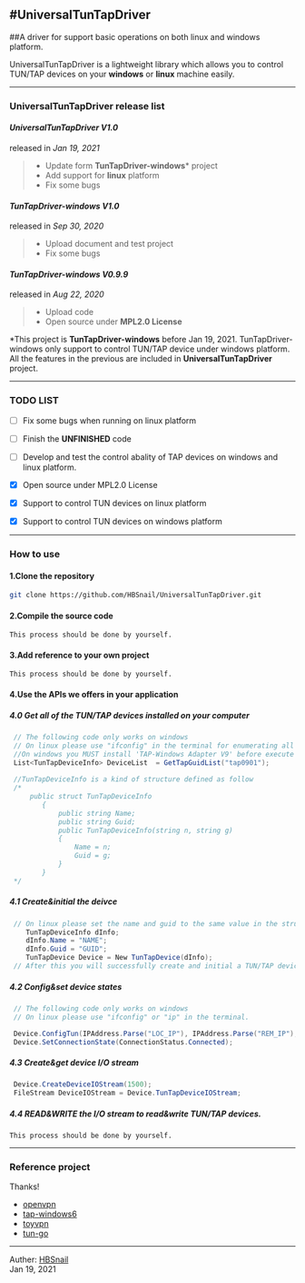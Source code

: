 #UniversalTunTapDriver
------
##A driver for support basic operations on both linux and windows platform.

UniversalTunTapDriver is a lightweight library which allows you to  control TUN/TAP devices on your **windows** or **linux** machine easily.

 

----------
### **UniversalTunTapDriver release list**

#### ***UniversalTunTapDriver V1.0***
released in *Jan 19, 2021*
> * Update form **TunTapDriver-windows*** project
> * Add support for **linux** platform
> * Fix some bugs

#### ***TunTapDriver-windows V1.0***
released in *Sep 30, 2020*
> * Upload document and test project
> * Fix some bugs

#### ***TunTapDriver-windows V0.9.9***
released in *Aug 22, 2020*
> * Upload code
> * Open source under **MPL2.0 License**

*This project is **TunTapDriver-windows** before Jan 19, 2021. TunTapDriver-windows only support to control TUN/TAP device under windows platform. All the features in the previous are included in **UniversalTunTapDriver**  project.

----------


### **TODO LIST**

- [ ] Fix some bugs when running on linux platform
- [ ] Finish the **UNFINISHED** code
- [ ] Develop and test the control abality of TAP devices on windows and linux platform.
- [x] Open source under MPL2.0 License
- [x] Support to control TUN devices on linux platform
- [x] Support to control TUN devices on windows platform


----------


### **How to use**

#### **1.Clone the repository**

```bash
git clone https://github.com/HBSnail/UniversalTunTapDriver.git
```

#### **2.Compile the source code**

```
This process should be done by yourself.
```

#### **3.Add reference to your own project**

```
This process should be done by yourself.
```

#### **4.Use the APIs we offers in your application**

##### **4.0 Get all of the TUN/TAP devices installed on your computer**
```csharp
 // The following code only works on windows
 // On linux please use "ifconfig" in the terminal for enumerating all network interfaces
 //On windows you MUST install 'TAP-Windows Adapter V9' before execute the code
 List<TunTapDeviceInfo> DeviceList  = GetTapGuidList("tap0901");
 
 //TunTapDeviceInfo is a kind of structure defined as follow
 /*
     public struct TunTapDeviceInfo
        {
            public string Name;
            public string Guid;
            public TunTapDeviceInfo(string n, string g)
            {
                Name = n;
                Guid = g;
            }
        }
 */
```
##### **4.1 Create&initial the deivce**
```c#
 // On linux please set the name and guid to the same value in the structure TunTapDeviceInfo. like "tun0" "tap0" ect.
    TunTapDeviceInfo dInfo; 
    dInfo.Name = "NAME";
    dInfo.Guid = "GUID";
    TunTapDevice Device = New TunTapDevice(dInfo);
 // After this you will successfully create and initial a TUN/TAP device except the name or guid does not exist or the divice was occupied by other process. 
```
##### **4.2 Config&set device states**
```c#
 // The following code only works on windows
 // On linux please use "ifconfig" or "ip" in the terminal.

 Device.ConfigTun(IPAddress.Parse("LOC_IP"), IPAddress.Parse("REM_IP"), IPAddress.Parse("NET_MASK"));
 Device.SetConnectionState(ConnectionStatus.Connected);

```
##### **4.3 Create&get device I/O stream**
```c#
 Device.CreateDeviceIOStream(1500);
 FileStream DeviceIOStream = Device.TunTapDeviceIOStream;
```

##### **4.4 READ&WRITE the I/O stream to read&write TUN/TAP devices.**
``` 
This process should be done by yourself.
```

----------

### **Reference project**
Thanks!

 - [openvpn][2]
 - [tap-windows6][3]
 - [toyvpn][4]
 - [tun-go][5]


----------


Auther: [HBSnail][1]     
Jan 19, 2021

[1]: https://github.com/HBSnail
[2]: https://github.com/OpenVPN/openvpn
[3]: https://github.com/OpenVPN/tap-windows6
[4]: https://android.googlesource.com/platform/development/+/master/samples/ToyVpn
[5]: https://github.com/Alienero/tun-go